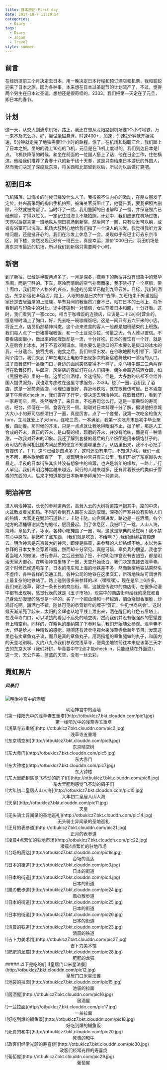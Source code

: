 ```yaml
---
title: 日本游记-First day
date: 2017-10-7 11:29:54
categories:
  - Diary
tags:
  - Diary
  - Japan
  - Travel
style: summer
---
```

## 前言
在经历提前三个月决定去日本，用一晚决定日本行程和预订酒店和机票，我和聪聪迎来了日本之旅。因为各种事，本来想在日本过圣诞节的计划流产了，不过，觉得两个男生在日本过圣诞，想想还是很奇怪的，2333。我们把第一天定在了元旦，即日本的春节。
<!-- more --> 
## 计划
这一天，从交大到浦东机场，路上，我还在想从龙阳路到机场要1个小时地铁，万一来不及怎么办，好，尝试坐磁悬浮。时速400+，加速，匀速2分钟就开始减速，5分钟就走完了地铁需要1个小时的路程，惊了。在机场和聪聪汇合，我们踏上了日本之旅。坐的的晚上10点的飞机，元旦是在飞机上度过的，我们到达日本是1点。飞机快降落的时候，和坐在前面的一位国人搭上了话，他在日企工作，住在横滨。他给我们推荐了青春十八的新干线十天券，这是只卖给来日本游玩的外国人，然而我们决定了深度玩东京，将关西和北部留到以后，所以为以后做打算吧。
## 初到日本
飞机降落，过海关的时候已经没什么人了。我按捺不住内心的激动，在朋友圈发了定位，并兴高采烈的掏出手机拍照。被海关官员阻止了，他警告我，要我把照片删除，不然就被拘留了。当时吓了一跳，我用蹩脚的日语解释了一番，并保证照片已经删除，才得以过关。一定记住过海关不能拍照。计划中，我们应该在机场过夜，天亮以后搭乘第一班地铁从羽田机场到新宿。然后问了一圈，只有沙发可以躺，或者有浴室可以洗澡。机场大叔耐心地给我们指了一个没人的沙发。我觉得我听力没啥问题，还是挺开心的。我们在沙发上休息了一会，发现似乎有巴士可去东京市区。刚下楼，突然发现正好有一班巴士，真是幸运，票价1000日元。羽田机场是离东京市最近的机场，所以我们到新宿只需要两个小时。
## 新宿
到了新宿，已经是半夜两点多了，一月是深冬，夜幕下的新宿并没有想象中的繁华热闹，而是宁静的。下车，寒冷而清新的空气扑面而来，我不禁打了一个寒颤。带上围巾，我们两个人格外的兴奋，旅途的劳累早已抛到九霄云外。目标，我们的酒店，东京新宿花JR酒店。路上，入眼的都是日文的广告牌，加班结束不知道是回家还是去居酒屋的上班族，早有耳闻的我当然兴奋不已，站在日本的土地上，将所看到的与印象中的对比。途中还碰到一对情侣，女生穿着日本和服，十分好看。这时，我们看到了一家coco，相当于咖喱饭的连锁店，应该是二十四小时营业的。饿意顿时涌上了胸口，好，先去吃一碗咖喱饭吧。这是一间只有五六平米的小店。将近三点，店员仍然精神抖擞。这个点来进食的客人一般都是加班结束的上班族。我们每人点了一份猪排咖喱饭，和一个土豆泥沙拉，份量之大，令人难以置信。不要看店面很小，做出来的咖喱饭却是一流，十分好吃。日本的餐饮有一个好，就是入座后会上冰水，对于不喜欢喝温水，喝水要么是烫口的开水要么是爽口的冰水的我，十分适合。狼吞虎咽，饱食之后，我们继续出发。在谷歌地图的引领下，穿过两个路口，我们来到了早在电视上电影中出现多次的新宿歌舞伎町一番街的入口。进了歌舞伎町一番街门口，身边的画风突然变得不一样了。杀马特牛郎三三两两穿行在歌舞伎町，牛郎店，风俗店的霓虹灯在向人们招手。偶尔会路遇陪酒女郎，如《黑服物语》里的一样。这里灯红酒绿，金迷纸醉，但是，大多数的店都不会给外国人提供服务，我也没考虑过在这里寻求服务，2333。绕了一圈，我们到了酒店，这是一家商务酒店，地理位置很好，靠近地铁站，就在歌舞伎町里。日本酒店是下午两点check in，我们寄存了行李，便决定去明治神宫。在歌舞伎町，看到了一家寿司店，啊，突然嘴馋了。来日本，不吃寿司怎么行。这是一家典型的寿司店，吧台，师傅在一侧，食客在另一侧。聪聪对日本料理十分了解，据说他把京城大大小小的寿司店都清扫了一遍，真是厉害。点了一个套餐，我第一次吃金枪鱼大toro，立马就爱上了大toro。连吃三贯，一本满足。我第一次吃芥末是初中毕业聚餐，自助餐。那时候的芥末，只是一点点就让我呛得眼泪不止，据了解，那是人工合成的芥末，真正的芥末，是山葵的根，现磨的芥末，并没有呛味，而是有一种清甜，一改我对芥末的印象。我还了解到套餐的最后的几个饭团是用来填饱肚子的。寿司店的寿司相比国内同品质的便宜不知道哪里去了。从店里出来，我不小心把手臂撞伤了，T T。这时已经是四点多了，这时还没有电车。不知道为啥，我们一点也不困，用谷歌地图查了一下，发现明治神宫只有三公里，我们开始了东京街头大暴走。半夜的日本街头其实并没有想象中的喧嚣，也许是新年的缘故。一路上，行人罕见。我们离明治神宫越来越近，同行的人越来越多。还有背着长长的类似于雪橇的东西的人。后来才知道那是日本新年参拜用的一种道具。
## 明治神宫
进入明治神宫，长长的参拜道两旁，高耸入云的大树将道路环抱其中，路的中央，火盆散发着光和热。不时的看到有人围在火盆边取暖。深夜的严寒并没有影响人们的热情，大家走在鹅卵石道路上，卡哒卡哒，向宫殿进发。路边是一座酒墙，各个地方的酒桶缠谢紫色的缎带，层层叠起。到了休息区，我被吓了一跳，人山人海，烧烤，章鱼丸子，冰水，各种小吃摊围了一圈，啊，这就是祭典的感觉啊！我不禁在心中感叹。稍微吃了点东西，（我们就是吃货，不给啊？）我们继续往宫殿走去。明治神宫是东京最大的神宫，即使是临晨，来参拜的人却络绎不绝。本以为来参拜的日本女生会穿着和服，然而却十分罕见。真是可惜，辜负我的期望。我也学着当地人的做法，进行参拜。之后还去抽了签，不过明治神宫没有吉凶签，都是明治天皇大御心。在明治神宫里转了一圈，天空开始泛白。我们决定直接去浅草寺。这个时候已经通电车了。日本的电车和上海的地铁差不多，然而新宿地铁站果然名不虚传，各种各样的交通工具，各种公司的地铁在这里交汇，新宿地铁站可谓世界上最复杂的地铁站了。路上碰到很多来参拜的JK（嘿嘿嘿）。现在是早上6点多，我们来到浅草，穿过一条长长的商店街，啊，这就是传说中的商店街，在很多动漫中都有出现啊，感觉代表的就是《玉子市场》，现实中的商店街带给我的感觉和自己身处动漫里的感觉是一样的。买了一个鲷鱼烧和一杯甜酒，鲷鱼烧很香很脆，炒鸡好吃啊。甜酒也不错。随处可见的恭贺新年的牌子“贺正，仲见世商店会”。这时候天渐渐亮了起来，太阳的金辉也从地平线上泄出来，洒在醒目的红色五层塔上。在浅草寺门口，可以清楚的看见不远处的晴空树，然而我们并没有很强烈的愿望要登上晴空树。同样的，在紫色的奉纳帘子下参拜后，我们开始随处参观。浅草寺不大，但是给人一种精致的感觉。期间还有读卖电视台来浅草寺做新年节目。发现这里也有卖章鱼丸子诶，而且是真的章鱼丸子。用两指粗的章鱼腿做的丸子，和国内的天差地别啊。大约八九点我们参观完浅草寺，便乘坐地铁前往本来应该第三天才去的东京大学（我们好拼，毕竟要中午2点才能check in，只能继续在外面浪）。这一天，天公作美，蓝蓝的天空，没有一丝云彩。
​        
## 霓虹照片

##### 风景们
![明治神宫中的酒墙](http://otbuklcz7.bkt.clouddn.com/pic8.jpg)
<div align = "center">明治神宫中的酒墙</div>
![第一缕阳光中的浅草寺五重塔](http://otbuklcz7.bkt.clouddn.com/pic1.jpg)
<div align = "center">第一缕阳光中的浅草寺五重塔</div>
![浅草寺五重塔](http://otbuklcz7.bkt.clouddn.com/pic2.jpg)
<div align = "center">浅草寺五重塔</div>
![东京晴空树](http://otbuklcz7.bkt.clouddn.com/pic9.jpg)
<div align = "center">东京晴空树</div>
![东大赤门](http://otbuklcz7.bkt.clouddn.com/pic5.jpg)
<div align = "center">东大赤门</div>
![东大钟楼](http://otbuklcz7.bkt.clouddn.com/pic7.jpg)
<div align = "center">东大钟楼</div>
![东大里肥到感觉飞不动的鸽子们](http://otbuklcz7.bkt.clouddn.com/pic6.jpg)
<div align = "center">东大里肥到感觉飞不动的鸽子们</div>
![大年初二皇居人山人海](http://otbuklcz7.bkt.clouddn.com/pic10.jpg)
<div align = "center">大年初二皇居人山人海</div>
![天皇](http://otbuklcz7.bkt.clouddn.com/pic11.jpg)
<div align = "center">天皇</div>
![无头骑士异闻录的圣地巡礼](http://otbuklcz7.bkt.clouddn.com/pic14.jpg)
<div align = "center">无头骑士异闻录的圣地巡礼</div>
![正月的表参道](http://otbuklcz7.bkt.clouddn.com/pic21.jpg)
<div align = "center">正月的表参道</div>
![凌晨4点繁忙的驻地市场](http://otbuklcz7.bkt.clouddn.com/pic22.jpg)
<div align = "center">凌晨4点繁忙的驻地市场</div>
![台场的高达](http://otbuklcz7.bkt.clouddn.com/pic19.jpg)
<div align = "center">台场的高达</div>
![日本的街道](http://otbuklcz7.bkt.clouddn.com/pic3.jpg)
<div align = "center">日本的街道</div>
![日本的街道](http://otbuklcz7.bkt.clouddn.com/pic4.jpg)
<div align = "center">日本的街道</div>
![風の散歩道](http://otbuklcz7.bkt.clouddn.com/pic24.jpg)
<div align = "center">風の散歩道</div>
![日本的街道](http://otbuklcz7.bkt.clouddn.com/pic25.jpg)
<div align = "center">日本的街道</div>
![日本的街道](http://otbuklcz7.bkt.clouddn.com/pic26.jpg)
<div align = "center">日本的街道</div>
![清晨的铁道](http://otbuklcz7.bkt.clouddn.com/pic23.jpg)
<div align = "center">清晨的铁道</div>
![吉卜力美术馆](http://otbuklcz7.bkt.clouddn.com/pic27.jpg)
<div align = "center">吉卜力美术馆</div>
![肥肥的龙猫](http://otbuklcz7.bkt.clouddn.com/pic28.jpg)
<div align = "center">肥肥的龙猫</div>
##### 以下是吃的们
![皇居门口米星法餐](http://otbuklcz7.bkt.clouddn.com/pic12.jpg)
<div align = "center">皇居门口米星法餐</div>
![池袋的拉面](http://otbuklcz7.bkt.clouddn.com/pic15.jpg)
<div align = "center">池袋的拉面</div>
![居酒屋](http://otbuklcz7.bkt.clouddn.com/pic16.jpg)
<div align = "center">居酒屋</div>
![一兰拉面](http://otbuklcz7.bkt.clouddn.com/pic17.jpg)
<div align = "center">一兰拉面</div>
![好吃到爆的鳗鱼饭](http://otbuklcz7.bkt.clouddn.com/pic18.jpg)
<div align = "center">好吃到爆的鳗鱼饭</div>
![死贵的和牛](http://otbuklcz7.bkt.clouddn.com/pic20.jpg)
<div align = "center">死贵的和牛</div>
![政客们经常光顾的寿喜烧](http://otbuklcz7.bkt.clouddn.com/pic30.jpg)
<div align = "center">政客们经常光顾的寿喜烧</div>
![葡萄屋](http://otbuklcz7.bkt.clouddn.com/pic29.jpg)
<div align = "center">葡萄屋</div>

  
